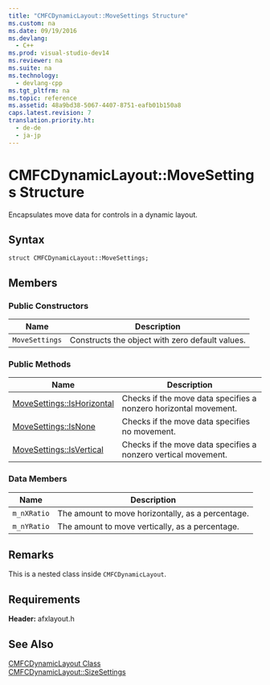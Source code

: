 ```yaml
---
title: "CMFCDynamicLayout::MoveSettings Structure"
ms.custom: na
ms.date: 09/19/2016
ms.devlang: 
  - C++
ms.prod: visual-studio-dev14
ms.reviewer: na
ms.suite: na
ms.technology: 
  - devlang-cpp
ms.tgt_pltfrm: na
ms.topic: reference
ms.assetid: 48a9bd38-5067-4407-8751-eafb01b150a8
caps.latest.revision: 7
translation.priority.ht: 
  - de-de
  - ja-jp
---
```

# CMFCDynamicLayout::MoveSettings Structure
Encapsulates move data for controls in a dynamic layout.  
  
## Syntax  
  
```  
struct CMFCDynamicLayout::MoveSettings;  
```  
  
## Members  
  
### Public Constructors  
  
|Name|Description|  
|----------|-----------------|  
|`MoveSettings`|Constructs the object with zero default values.|  
  
### Public Methods  
  
|Name|Description|  
|----------|-----------------|  
|[MoveSettings::IsHorizontal](../vs140/MoveSettings--IsHorizontal.md)|Checks if the move data specifies a nonzero horizontal movement.|  
|[MoveSettings::IsNone](../vs140/MoveSettings--IsNone.md)|Checks if the move data specifies no movement.|  
|[MoveSettings::IsVertical](../vs140/MoveSettings--IsVertical.md)|Checks if the move data specifies a nonzero vertical movement.|  
  
### Data Members  
  
|Name|Description|  
|----------|-----------------|  
|`m_nXRatio`|The amount to move horizontally, as a percentage.|  
|`m_nYRatio`|The amount to move vertically, as a percentage.|  
  
## Remarks  
 This is a nested class inside `CMFCDynamicLayout`.  
  
## Requirements  
 **Header:** afxlayout.h  
  
## See Also  
 [CMFCDynamicLayout Class](../vs140/CMFCDynamicLayout-Class.md)   
 [CMFCDynamicLayout::SizeSettings](../vs140/CMFCDynamicLayout--SizeSettings-Structure.md)